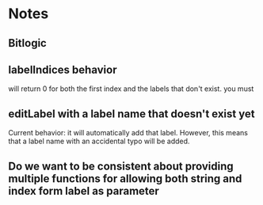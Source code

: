 # Notes
## Bitlogic
## labelIndices behavior
will return 0 for both the first index and the labels that don't exist. you must 
## editLabel with a label name that doesn't exist yet 
Current behavior: it will automatically add that label. However, this means that a label name with an accidental typo will be added. 
## Do we want to be consistent about providing multiple functions for allowing both string and index form label as parameter
